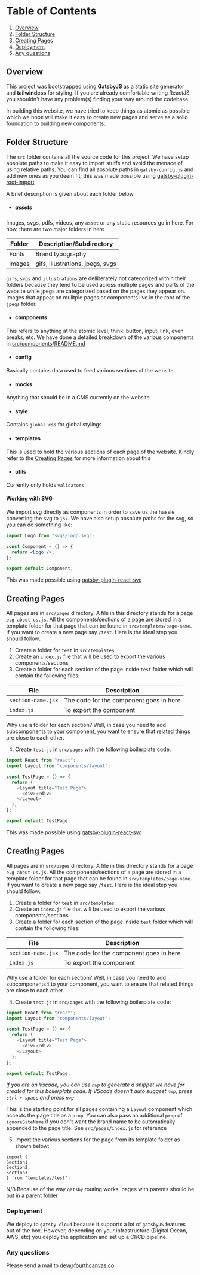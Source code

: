 # Table of Contents

1. [Overview](#overview)
2. [Folder Structure](#folder-structure)
3. [Creating Pages](#creating-pages)
4. [Deployment](#deployment)
5. [Any questions](#any-questions)

## Overview

This project was bootstrapped using **GatsbyJS** as a static site generator and **tailwindcss** for styling. If you are already comfortable writing ReactJS, you shouldn't have any problem(s) finding your way around the codebase.

In building this website, we have tried to keep things as atomic as possible which we hope will make it easy to create new pages and serve as a solid foundation to building new components.

## Folder Structure

The `src` folder contains all the source code for this project. We have setup absolute paths to make it easy to import stuffs and avoid the menace of using relative paths. You can find all absolute paths in `gatsby-config.js` and add new ones as you deem fit; this was made possible using [gatsby-plugin-root-import](https://www.gatsbyjs.com/plugins/gatsby-plugin-root-import/?=root)

A brief description is given about each folder below

- ##### assets

Images, svgs, pdfs, videos, any `asset` or any static resources go in here. For now, there are two major folders in here

| Folder | Description/Subdirectory         |
| ------ | -------------------------------- |
| Fonts  | Brand typography                 |
| images | gifs, illustrations, jpegs, svgs |

`gifs`, `svgs` and `illustrations` are deliberately not categorized within their folders because they tend to be used across multiple pages and parts of the website while jpegs are categorized based on the pages they appear on. Images that appear on mulitple pages or components live in the root of the `jpegs` folder.

- #### components

This refers to anything at the atomic level, think: button, input, link, even breaks, etc. We have done a detailed breakdown of the various components in [src/components/README.md](src/components/README.md)

- #### config

Basically contains data used to feed various sections of the website.

- #### mocks

Anything that should be in a CMS currently on the website

- #### style

Contains `global.css` for global stylings

- #### templates

This is used to hold the various sections of each page of the website. Kindly refer to the [Creating Pages](#creating-pages) for more information about this

- #### utils

Currently only holds `validators`

#### Working with SVG

We import svg directly as components in order to save us the hassle converting the svg to `jsx`. We have also setup absolute paths for the svg, so you can do something like:

```jsx
import Logo from "svgs/logo.svg";

const Component = () => {
  return <Logo />;
};

export default Component;
```

This was made possible using [gatsby-plugin-react-svg](https://www.gatsbyjs.com/plugins/gatsby-plugin-react-svg/)

## Creating Pages

All pages are in `src/pages` directory. A file in this directory stands for a page `e.g about-us.js`. All the components/sections of a page are stored in a template folder for that page that can be found in `src/templates/page-name`. If you want to create a new page say `/test`. Here is the ideal step you should follow:

1. Create a folder for `test` in `src/templates`
2. Create an `index.js` file that will be used to export the various components/sections
3. Create a folder for each section of the page inside `test` folder which will contain the following files:

| File               | Description                             |
| ------------------ | --------------------------------------- |
| `section-name.jsx` | The code for the component goes in here |
| `index.js`         | To export the component                 |

Why use a folder for each section? Well, in case you need to add subcomponents to your component, you want to ensure that related things are close to each other.

4. Create `test.js` in `src/pages` with the following boilerplate code:

```js
import React from "react";
import Layout from "components/layout";

const TestPage = () => {
  return (
    <Layout title="Test Page">
      <div></div>
    </Layout>
  );
};

export default TestPage;
```

This was made possible using [gatsby-plugin-react-svg](https://www.gatsbyjs.com/plugins/gatsby-plugin-react-svg/)

## Creating Pages

All pages are in `src/pages` directory. A file in this directory stands for a page `e.g about-us.js`. All the components/sections of a page are stored in a template folder for that page that can be found in `src/templates/page-name`. If you want to create a new page say `/test`. Here is the ideal step you should follow:

1. Create a folder for `test` in `src/templates`
2. Create an `index.js` file that will be used to export the various components/sections
3. Create a folder for each section of the page inside `test` folder which will contain the following files:

| File               | Description                             |
| ------------------ | --------------------------------------- |
| `section-name.jsx` | The code for the component goes in here |
| `index.js`         | To export the component                 |

Why use a folder for each section? Well, in case you need to add subcomponents4 to your component, you want to ensure that related things are close to each other.

4. Create `test.js` in `src/pages` with the following boilerplate code:

```js
import React from "react";
import Layout from "components/layout";

const TestPage = () => {
  return (
    <Layout title="Test Page">
      <div></div>
    </Layout>
  );
};

export default TestPage;
```

_If you are on Vscode, you can use `nwp` to generate a snippet we have for created for this boilerplate code. If VScode doesn't auto suggest `nwp`, press `ctrl + space` and press `nwp`_

This is the starting point for all pages containing a `Layout` component which accepts the page title as a `prop`.
You can also pass an additional `prop` of `ignoreSiteName` if you don't want the brand name to be automatically appended to the page title. See `src/pages/index.js` for reference

5. Import the various sections for the page from its template folder as shown below:

```
import {
Section1,
Section2,
Section3
} from "templates/test";
```

N/B Because of the way `gatsby` routing works, pages with parents should be put in a parent folder

### Deployment

We deploy to `gatsby-cloud` because it supports a lot of `gatsbyJS` features out of the box. However, depending on your infrastructure (Digital Ocean, AWS, etc) you deploy the application and set up a CI/CD pipeline.

### Any questions

Please send a mail to dev@fourthcanvas.co
